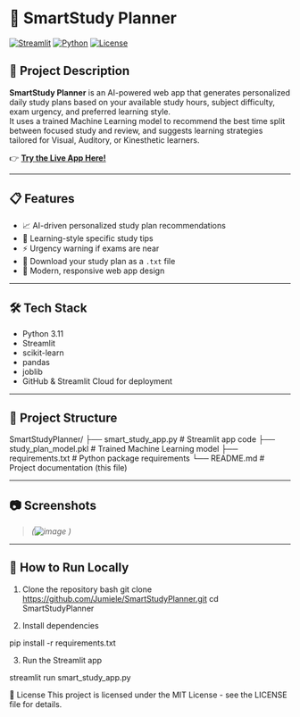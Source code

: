 # 🧠 SmartStudy Planner

[![Streamlit](https://img.shields.io/badge/Built%20with-Streamlit-ff4b4b?style=flat-square)](https://streamlit.io/)
[![Python](https://img.shields.io/badge/Python-3.11%2B-blue?style=flat-square)](https://python.org/)
[![License](https://img.shields.io/badge/License-MIT-green?style=flat-square)](LICENSE)

## 🌟 Project Description

**SmartStudy Planner** is an AI-powered web app that generates personalized daily study plans based on your available study hours, subject difficulty, exam urgency, and preferred learning style.  
It uses a trained Machine Learning model to recommend the best time split between focused study and review, and suggests learning strategies tailored for Visual, Auditory, or Kinesthetic learners.

👉 [**Try the Live App Here!**](https://smartstudyplanner-pvuxsqpbfy8xuxzzoi4kpo.streamlit.app/)

---

## 📋 Features

- 📈 AI-driven personalized study plan recommendations
- 🧠 Learning-style specific study tips
- ⚡ Urgency warning if exams are near
- 📄 Download your study plan as a `.txt` file
- 🎨 Modern, responsive web app design

---

## 🛠️ Tech Stack

- Python 3.11
- Streamlit
- scikit-learn
- pandas
- joblib
- GitHub & Streamlit Cloud for deployment

---

## 📂 Project Structure

SmartStudyPlanner/ ├── smart_study_app.py # Streamlit app code ├── study_plan_model.pkl # Trained Machine Learning model ├── requirements.txt # Python package requirements └── README.md # Project documentation (this file)


---

## 📷 Screenshots

> _(![image](https://github.com/user-attachments/assets/30da190b-4de0-4243-96c2-f4b327ebc19d)
)_

---

## 🚀 How to Run Locally

1. Clone the repository
bash
git clone https://github.com/Jumiele/SmartStudyPlanner.git
cd SmartStudyPlanner

2. Install dependencies

pip install -r requirements.txt

3. Run the Streamlit app

streamlit run smart_study_app.py

📝 License
This project is licensed under the MIT License - see the LICENSE file for details.

